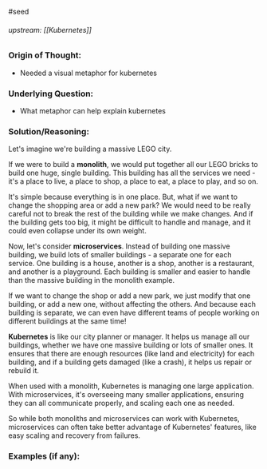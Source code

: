 #seed 
###### upstream: [[Kubernetes]]

### Origin of Thought:
- Needed a visual metaphor for kubernetes

### Underlying Question: 
- What metaphor can help explain kubernetes

### Solution/Reasoning: 
Let's imagine we're building a massive LEGO city.

If we were to build a **monolith**, we would put together all our LEGO bricks to build one huge, single building. This building has all the services we need - it's a place to live, a place to shop, a place to eat, a place to play, and so on.

It's simple because everything is in one place. But, what if we want to change the shopping area or add a new park? We would need to be really careful not to break the rest of the building while we make changes. And if the building gets too big, it might be difficult to handle and manage, and it could even collapse under its own weight.

Now, let's consider **microservices**. Instead of building one massive building, we build lots of smaller buildings - a separate one for each service. One building is a house, another is a shop, another is a restaurant, and another is a playground. Each building is smaller and easier to handle than the massive building in the monolith example.

If we want to change the shop or add a new park, we just modify that one building, or add a new one, without affecting the others. And because each building is separate, we can even have different teams of people working on different buildings at the same time!

**Kubernetes** is like our city planner or manager. It helps us manage all our buildings, whether we have one massive building or lots of smaller ones. It ensures that there are enough resources (like land and electricity) for each building, and if a building gets damaged (like a crash), it helps us repair or rebuild it.

When used with a monolith, Kubernetes is managing one large application. With microservices, it's overseeing many smaller applications, ensuring they can all communicate properly, and scaling each one as needed.

So while both monoliths and microservices can work with Kubernetes, microservices can often take better advantage of Kubernetes' features, like easy scaling and recovery from failures.

### Examples (if any): 

